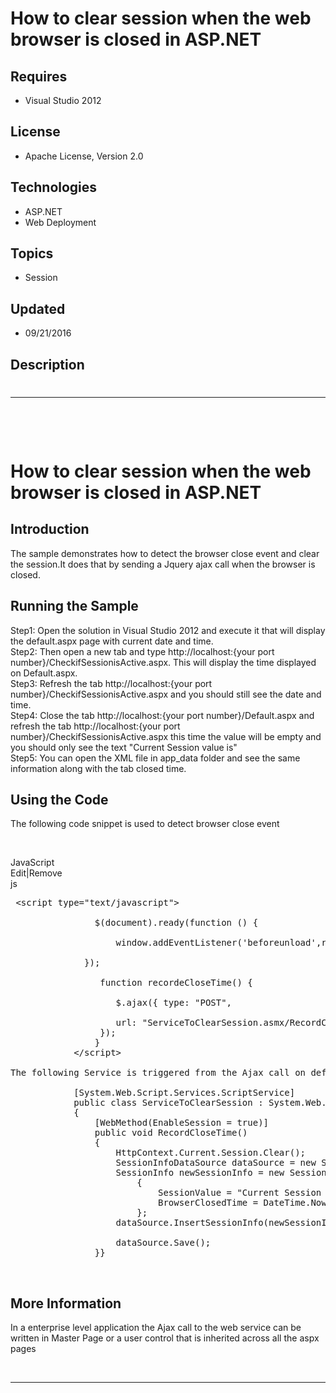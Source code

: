 # How to clear session when the web browser is closed in ASP.NET
## Requires
- Visual Studio 2012
## License
- Apache License, Version 2.0
## Technologies
- ASP.NET
- Web Deployment
## Topics
- Session
## Updated
- 09/21/2016
## Description

<h1>
<hr>
<div><a href="http://blogs.msdn.com/b/onecode"><img src="https://aka.ms/onecodesampletopbanner1" alt=""></a><strong>&nbsp;</strong><em>&nbsp;</em><a href="http://blogs.msdn.com/b/onecode"></a></div>
</h1>
<h1>How to clear session when the web browser is closed in ASP.NET</h1>
<h2>Introduction</h2>
<p>The sample demonstrates how to detect the browser close event and clear the session.It does that by sending a Jquery ajax call when the browser is closed.</p>
<h2>Running the Sample</h2>
<p>Step1: Open the solution in Visual Studio 2012 and execute it that will display the default.aspx page with current date and time.
<br>
Step2: Then open a new tab and type http://localhost:{your port number}/CheckifSessionisActive.aspx. This will display the time displayed on Default.aspx.
<br>
Step3: Refresh the tab http://localhost:{your port number}/CheckifSessionisActive.aspx and you should still see the date and time.
<br>
Step4: Close the tab http://localhost:{your port number}/Default.aspx and refresh the tab http://localhost:{your port number}/CheckifSessionisActive.aspx this time the value will be empty and you should only see the text &quot;Current Session value is&quot;
<br>
Step5: You can open the XML file in app_data folder and see the same information along with the tab closed time.</p>
<h2>Using the Code</h2>
<p>The following code snippet is used to detect browser close event</p>
<p>&nbsp;</p>
<div class="scriptcode">
<div class="pluginEditHolder" pluginCommand="mceScriptCode">
<div class="title"><span>JavaScript</span></div>
<div class="pluginLinkHolder"><span class="pluginEditHolderLink">Edit</span>|<span class="pluginRemoveHolderLink">Remove</span></div>
<span class="hidden">js</span>

<div class="preview">
<pre class="js">&nbsp;&lt;script&nbsp;type=<span class="js__string">&quot;text/javascript&quot;</span>&gt;&nbsp;
&nbsp;&nbsp;&nbsp;&nbsp;&nbsp;&nbsp;
&nbsp;&nbsp;&nbsp;&nbsp;&nbsp;&nbsp;&nbsp;&nbsp;&nbsp;&nbsp;&nbsp;&nbsp;&nbsp;&nbsp;&nbsp;&nbsp;$(document).ready(<span class="js__operator">function</span>&nbsp;()&nbsp;<span class="js__brace">{</span>&nbsp;
&nbsp;
&nbsp;&nbsp;&nbsp;&nbsp;&nbsp;&nbsp;&nbsp;&nbsp;&nbsp;&nbsp;&nbsp;&nbsp;&nbsp;&nbsp;&nbsp;&nbsp;&nbsp;&nbsp;&nbsp;&nbsp;window.addEventListener(<span class="js__string">'beforeunload'</span>,recordeCloseTime);&nbsp;
&nbsp;
&nbsp;&nbsp;&nbsp;&nbsp;&nbsp;&nbsp;&nbsp;&nbsp;&nbsp;&nbsp;&nbsp;&nbsp;&nbsp;&nbsp;<span class="js__brace">}</span>);&nbsp;
&nbsp;&nbsp;&nbsp;&nbsp;
&nbsp;&nbsp;&nbsp;&nbsp;&nbsp;&nbsp;&nbsp;&nbsp;&nbsp;&nbsp;&nbsp;&nbsp;&nbsp;&nbsp;&nbsp;&nbsp;&nbsp;<span class="js__operator">function</span>&nbsp;recordeCloseTime()&nbsp;<span class="js__brace">{</span>&nbsp;
&nbsp;
&nbsp;&nbsp;&nbsp;&nbsp;&nbsp;&nbsp;&nbsp;&nbsp;&nbsp;&nbsp;&nbsp;&nbsp;&nbsp;&nbsp;&nbsp;&nbsp;&nbsp;&nbsp;&nbsp;&nbsp;$.ajax(<span class="js__brace">{</span>&nbsp;type:&nbsp;<span class="js__string">&quot;POST&quot;</span>,&nbsp;
&nbsp;
&nbsp;&nbsp;&nbsp;&nbsp;&nbsp;&nbsp;&nbsp;&nbsp;&nbsp;&nbsp;&nbsp;&nbsp;&nbsp;&nbsp;&nbsp;&nbsp;&nbsp;&nbsp;&nbsp;&nbsp;url:&nbsp;<span class="js__string">&quot;ServiceToClearSession.asmx/RecordCloseTime&quot;</span>,&nbsp;
&nbsp;&nbsp;&nbsp;&nbsp;&nbsp;&nbsp;&nbsp;&nbsp;&nbsp;&nbsp;&nbsp;&nbsp;&nbsp;&nbsp;&nbsp;&nbsp;&nbsp;<span class="js__brace">}</span>);&nbsp;&nbsp;&nbsp;&nbsp;&nbsp;&nbsp;
&nbsp;&nbsp;&nbsp;&nbsp;&nbsp;&nbsp;&nbsp;&nbsp;&nbsp;&nbsp;&nbsp;&nbsp;&nbsp;&nbsp;&nbsp;&nbsp;<span class="js__brace">}</span>&nbsp;
&nbsp;&nbsp;&nbsp;&nbsp;&nbsp;&nbsp;&nbsp;&nbsp;&nbsp;&nbsp;&nbsp;&nbsp;&lt;/script&gt;&nbsp;
&nbsp;&nbsp;&nbsp;&nbsp;&nbsp;&nbsp;&nbsp;&nbsp;&nbsp;
The&nbsp;following&nbsp;Service&nbsp;is&nbsp;triggered&nbsp;from&nbsp;the&nbsp;Ajax&nbsp;call&nbsp;on&nbsp;<span class="js__statement">default</span>.aspx&nbsp;to&nbsp;clear&nbsp;the&nbsp;session&nbsp;on&nbsp;browser&nbsp;close,&nbsp;ALT&nbsp;&#43;&nbsp;F4&nbsp;
&nbsp;
&nbsp;&nbsp;&nbsp;&nbsp;&nbsp;&nbsp;&nbsp;&nbsp;&nbsp;&nbsp;&nbsp;&nbsp;[System.Web.Script.Services.ScriptService]&nbsp;
&nbsp;&nbsp;&nbsp;&nbsp;&nbsp;&nbsp;&nbsp;&nbsp;&nbsp;&nbsp;&nbsp;&nbsp;public&nbsp;class&nbsp;ServiceToClearSession&nbsp;:&nbsp;System.Web.Services.WebService&nbsp;
&nbsp;&nbsp;&nbsp;&nbsp;&nbsp;&nbsp;&nbsp;&nbsp;&nbsp;&nbsp;&nbsp;&nbsp;<span class="js__brace">{</span>&nbsp;
&nbsp;&nbsp;&nbsp;&nbsp;&nbsp;&nbsp;&nbsp;&nbsp;&nbsp;&nbsp;&nbsp;&nbsp;&nbsp;&nbsp;&nbsp;&nbsp;[WebMethod(EnableSession&nbsp;=&nbsp;true)]&nbsp;
&nbsp;&nbsp;&nbsp;&nbsp;&nbsp;&nbsp;&nbsp;&nbsp;&nbsp;&nbsp;&nbsp;&nbsp;&nbsp;&nbsp;&nbsp;&nbsp;public&nbsp;<span class="js__operator">void</span>&nbsp;RecordCloseTime()&nbsp;
&nbsp;&nbsp;&nbsp;&nbsp;&nbsp;&nbsp;&nbsp;&nbsp;&nbsp;&nbsp;&nbsp;&nbsp;&nbsp;&nbsp;&nbsp;&nbsp;<span class="js__brace">{</span>&nbsp;
&nbsp;&nbsp;&nbsp;&nbsp;&nbsp;&nbsp;&nbsp;&nbsp;&nbsp;&nbsp;&nbsp;&nbsp;&nbsp;&nbsp;&nbsp;&nbsp;&nbsp;&nbsp;&nbsp;&nbsp;HttpContext.Current.Session.Clear();&nbsp;
&nbsp;&nbsp;&nbsp;&nbsp;&nbsp;&nbsp;&nbsp;&nbsp;&nbsp;&nbsp;&nbsp;&nbsp;&nbsp;&nbsp;&nbsp;&nbsp;&nbsp;&nbsp;&nbsp;&nbsp;SessionInfoDataSource&nbsp;dataSource&nbsp;=&nbsp;<span class="js__operator">new</span>&nbsp;SessionInfoDataSource();&nbsp;
&nbsp;&nbsp;&nbsp;&nbsp;&nbsp;&nbsp;&nbsp;&nbsp;&nbsp;&nbsp;&nbsp;&nbsp;&nbsp;&nbsp;&nbsp;&nbsp;&nbsp;&nbsp;&nbsp;&nbsp;SessionInfo&nbsp;newSessionInfo&nbsp;=&nbsp;<span class="js__operator">new</span>&nbsp;SessionInfo()&nbsp;
&nbsp;&nbsp;&nbsp;&nbsp;&nbsp;&nbsp;&nbsp;&nbsp;&nbsp;&nbsp;&nbsp;&nbsp;&nbsp;&nbsp;&nbsp;&nbsp;&nbsp;&nbsp;&nbsp;&nbsp;&nbsp;&nbsp;&nbsp;&nbsp;<span class="js__brace">{</span>&nbsp;
&nbsp;&nbsp;&nbsp;&nbsp;&nbsp;&nbsp;&nbsp;&nbsp;&nbsp;&nbsp;&nbsp;&nbsp;&nbsp;&nbsp;&nbsp;&nbsp;&nbsp;&nbsp;&nbsp;&nbsp;&nbsp;&nbsp;&nbsp;&nbsp;&nbsp;&nbsp;&nbsp;&nbsp;SessionValue&nbsp;=&nbsp;<span class="js__string">&quot;Current&nbsp;Session&nbsp;value&nbsp;is&nbsp;&quot;</span>&nbsp;&#43;&nbsp;Session[<span class="js__string">&quot;SessionCreatedTime&quot;</span>],&nbsp;
&nbsp;&nbsp;&nbsp;&nbsp;&nbsp;&nbsp;&nbsp;&nbsp;&nbsp;&nbsp;&nbsp;&nbsp;&nbsp;&nbsp;&nbsp;&nbsp;&nbsp;&nbsp;&nbsp;&nbsp;&nbsp;&nbsp;&nbsp;&nbsp;&nbsp;&nbsp;&nbsp;&nbsp;BrowserClosedTime&nbsp;=&nbsp;DateTime.Now&nbsp;
&nbsp;&nbsp;&nbsp;&nbsp;&nbsp;&nbsp;&nbsp;&nbsp;&nbsp;&nbsp;&nbsp;&nbsp;&nbsp;&nbsp;&nbsp;&nbsp;&nbsp;&nbsp;&nbsp;&nbsp;&nbsp;&nbsp;&nbsp;&nbsp;<span class="js__brace">}</span>;&nbsp;
&nbsp;&nbsp;&nbsp;&nbsp;&nbsp;&nbsp;&nbsp;&nbsp;&nbsp;&nbsp;&nbsp;&nbsp;&nbsp;&nbsp;&nbsp;&nbsp;&nbsp;&nbsp;&nbsp;&nbsp;dataSource.InsertSessionInfo(newSessionInfo);&nbsp;
&nbsp;
&nbsp;&nbsp;&nbsp;&nbsp;&nbsp;&nbsp;&nbsp;&nbsp;&nbsp;&nbsp;&nbsp;&nbsp;&nbsp;&nbsp;&nbsp;&nbsp;&nbsp;&nbsp;&nbsp;&nbsp;dataSource.Save();&nbsp;
&nbsp;&nbsp;&nbsp;&nbsp;&nbsp;&nbsp;&nbsp;&nbsp;&nbsp;&nbsp;&nbsp;&nbsp;&nbsp;&nbsp;&nbsp;&nbsp;<span class="js__brace">}</span><span class="js__brace">}</span></pre>
</div>
</div>
</div>
<p>&nbsp;</p>
<h2>More Information</h2>
<p>In a enterprise level application the Ajax call to the web service can be written in Master Page or a user control that is inherited across all the aspx pages</p>
<p>&nbsp;</p>
<hr>
<div><a href="http://go.microsoft.com/?linkid=9759640"><img src="http://bit.ly/onecodelogo" alt=""></a></div>
